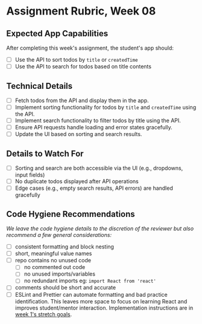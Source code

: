 # Assignment Rubric, Week 08

## Expected App Capabilities

After completing this week's assignment, the student's app should:

- [ ] Use the API to sort todos by `title` or `createdTime`
- [ ] Use the API to search for todos based on title contents

## Technical Details

- [ ] Fetch todos from the API and display them in the app.
- [ ] Implement sorting functionality for todos by `title` and `createdTime` using the API.
- [ ] Implement search functionality to filter todos by title using the API.
- [ ] Ensure API requests handle loading and error states gracefully.
- [ ] Update the UI based on sorting and search results.

## Details to Watch For

- [ ] Sorting and search are both accessible via the UI (e.g., dropdowns, input fields)
- [ ] No duplicate todos displayed after API operations
- [ ] Edge cases (e.g., empty search results, API errors) are handled gracefully

## Code Hygiene Recommendations

*We leave the code hygiene details to the discretion of the reviewer but also recommend a few general considerations:*

- [ ] consistent formatting and block nesting
- [ ] short, meaningful value names
- [ ] repo contains no unused code
  - [ ] no commented out code
  - [ ] no unused imports/variables
  - [ ] no redundant imports eg: `import React from 'react'`
- [ ] comments should be short and accurate
- [ ] ESLint and Prettier can automate formatting and bad practice identification. This leaves more space to focus on learning React and improves student/mentor interaction. Implementation instructions are in [week 1's stretch goals](https://github.com/Code-the-Dream-School/react-curriculum-v3/blob/main/learns-app-content/assignments/week-01.md#stretch-goals-instructions-optional).
